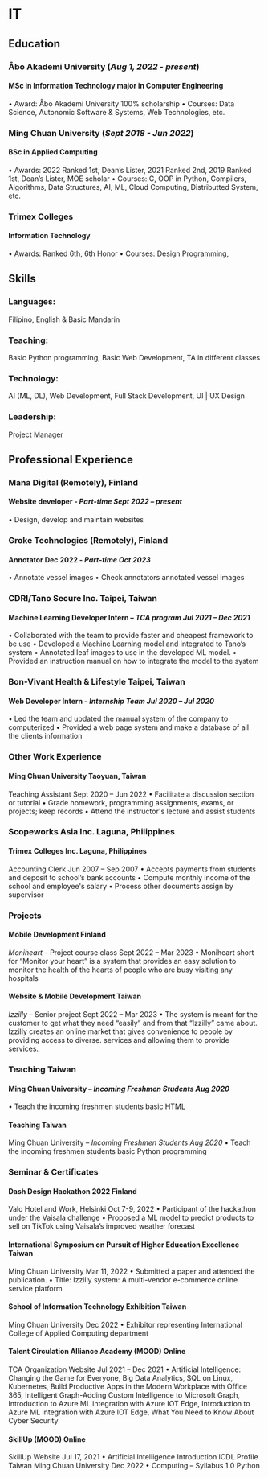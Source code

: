 # IT 

## Education

### Åbo Akademi University (_Aug 1, 2022 - present_)
#### MSc in Information Technology major in Computer Engineering
  • Award: Åbo Akademi University 100% scholarship
  • Courses: Data Science, Autonomic Software & Systems, Web Technologies, etc.

### Ming Chuan University (_Sept 2018 - Jun 2022_)
#### BSc in Applied Computing
  • Awards: 2022 Ranked 1st, Dean’s Lister, 2021 Ranked 2nd, 2019 Ranked 1st, Dean’s Lister, MOE scholar
  • Courses: C, OOP in Python, Compilers, Algorithms, Data Structures, AI, ML, Cloud Computing, Distributted System, etc.

### Trimex Colleges

#### Information Technology
  • Awards: Ranked 6th, 6th Honor
  • Courses: Design Programming,    

## Skills

### Languages:
Filipino, English & Basic Mandarin
### Teaching:
Basic Python programming, Basic Web Development, TA in different classes
### Technology: 
AI (ML, DL), Web Development, Full Stack Development,  UI | UX Design 
### Leadership: 
Project Manager

## Professional Experience

### Mana Digital (Remotely), Finland
#### Website developer - _Part-time Sept 2022 – present_
  • Design, develop and maintain websites

### Groke Technologies (Remotely), Finland
#### Annotator Dec 2022 - _Part-time Oct 2023_
  • Annotate vessel images
  • Check annotators annotated vessel images
  
### CDRI/Tano Secure Inc. Taipei, Taiwan
#### Machine Learning Developer Intern – _TCA program Jul 2021 – Dec 2021_
• Collaborated with the team to provide faster and cheapest framework to be use
• Developed a Machine Learning model and integrated to Tano’s system
• Annotated leaf images to use in the developed ML model.
• Provided an instruction manual on how to integrate the model to the system

### Bon-Vivant Health & Lifestyle Taipei, Taiwan
#### Web Developer Intern - _Internship Team Jul 2020 – Jul 2020_
• Led the team and updated the manual system of the company to computerized
• Provided a web page system and make a database of all the clients information

### Other Work Experience
#### Ming Chuan University Taoyuan, Taiwan
Teaching Assistant Sept 2020 – Jun 2022
• Facilitate a discussion section or tutorial
• Grade homework, programming assignments, exams, or projects; keep records
• Attend the instructor's lecture and assist students

### Scopeworks Asia Inc. Laguna, Philippines
#### Trimex Colleges Inc. Laguna, Philippines
Accounting Clerk Jun 2007 – Sep 2007
• Accepts payments from students and deposit to school’s bank accounts
• Compute monthly income of the school and employee's salary
• Process other documents assign by supervisor

### Projects
#### Mobile Development Finland
_Moniheart_ – Project course class Sept 2022 – Mar 2023
• Moniheart short for “Monitor your heart” is a system that provides an easy solution to monitor the health
of the hearts of people who are busy visiting any hospitals

#### Website & Mobile Development Taiwan
_Izzilly_ – Senior project Sept 2022 – Mar 2023
• The system is meant for the customer to get what they need “easily” and from that “Izzilly” came about.
Izzilly creates an online market that gives convenience to people by providing access to diverse.
services and allowing them to provide services.

### Teaching Taiwan
#### Ming Chuan University – _Incoming Freshmen Students Aug 2020_
• Teach the incoming freshmen students basic HTML

#### Teaching Taiwan
Ming Chuan University – _Incoming Freshmen Students Aug 2020_
• Teach the incoming freshmen students basic Python programming

### Seminar & Certificates
#### Dash Design Hackathon 2022 Finland
Valo Hotel and Work, Helsinki Oct 7-9, 2022
• Participant of the hackathon under the Vaisala challenge
• Proposed a ML model to predict products to sell on TikTok using Vaisala’s improved weather forecast

#### International Symposium on Pursuit of Higher Education Excellence Taiwan
Ming Chuan University Mar 11, 2022
• Submitted a paper and attended the publication.
• Title: Izzilly system: A multi-vendor e-commerce online service platform

#### School of Information Technology Exhibition Taiwan
Ming Chuan University Dec 2022
• Exhibitor representing International College of Applied Computing department

#### Talent Circulation Alliance Academy (MOOD) Online
TCA Organization Website Jul 2021 – Dec 2021
• Artificial Intelligence: Changing the Game for Everyone, Big Data Analytics, SQL on Linux, Kubernetes,
Build Productive Apps in the Modern Workplace with Office 365, Intelligent Graph-Adding Custom
Intelligence to Microsoft Graph, Introduction to Azure ML integration with Azure IOT Edge, Introduction
to Azure ML integration with Azure IOT Edge, What You Need to Know About Cyber Security

#### SkillUp (MOOD) Online
SkillUp Website Jul 17, 2021
• Artificial Intelligence Introduction
ICDL Profile Taiwan
Ming Chuan University Dec 2022
• Computing – Syllabus 1.0 Python
